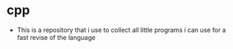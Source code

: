 # cpp
- This is a repository that i use to collect all little programs i can use for a fast revise of the language
